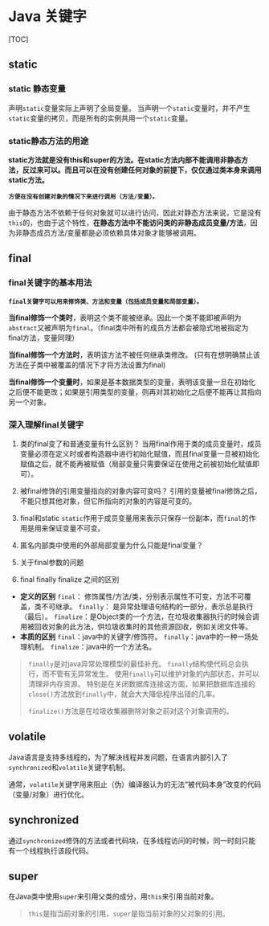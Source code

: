 

# Java 关键字
[TOC]

## static
### static 静态变量
声明`static`变量实际上声明了全局变量。
当声明一个`static`变量时，并不产生`static`变量的拷贝，而是所有的实例共用一个`static`变量。
### static静态方法的用途
**static方法就是没有this和super的方法。在static方法内部不能调用非静态方法，反过来可以。而且可以在没有创建任何对象的前提下，仅仅通过类本身来调用static方法。**

**`方便在没有创建对象的情况下来进行调用（方法/变量）。`**

由于静态方法不依赖于任何对象就可以进行访问，因此对静态方法来说，它是没有`this`的，也由于这个特性，**在静态方法中不能访问类的非静态成员变量/方法**，因为非静态成员方法/变量都是必须依赖具体对象才能够被调用。





## final
### final关键字的基本用法
**`final关键字可以用来修饰类、方法和变量（包括成员变量和局部变量）。`**

**当final修饰一个类时**，表明这个类不能被继承。因此一个类不能即被声明为`abstract`又被声明为`final`。（final类中所有的成员方法都会被隐式地被指定为final方法，变量同理）

**当final修饰一个方法时**，表明该方法不被任何继承类修改。
(只有在想明确禁止该方法在子类中被覆盖的情况下才将方法设置为final)

**当final修饰一个变量时**，如果是基本数据类型的变量，表明该变量一旦在初始化之后便不能更改；如果是引用类型的变量，则再对其初始化之后便不能再让其指向另一个对象。

### 深入理解final关键字
1. 类的final变了和普通变量有什么区别？
   当用final作用于类的成员变量时，成员变量必须在定义时或者构造器中进行初始化赋值，而且final变量一旦被初始化赋值之后，就不能再被赋值（局部变量只需要保证在使用之前被初始化赋值即可）。

2. 被final修饰的引用变量指向的对象内容可变吗？
   引用的变量被final修饰之后，不能只想其他对象，但它所指向的对象的内容是可变的。

3. final和static
   `static`作用于成员变量用来表示只保存一份副本，而`final`的作用是用来保证变量不可变。

4. 匿名内部类中使用的外部局部变量为什么只能是final变量？
5. 关于final参数的问题
6. final finally finalize 之间的区别
- **定义的区别**
  `final`： 修饰属性/方法/类，分别表示属性不可变，方法不可覆盖，类不可继承。
  `finally`： 是异常处理语句结构的一部分，表示总是执行（最后）。
  `finalize`：是Object类的一个方法，在垃圾收集器执行的时候会调用被回收对象的此方法，供垃圾收集时的其他资源回收，例如关闭文件等。
- **本质的区别**
  `final`：java中的关键字/修饰符。
  `finally`：java中的一种一场处理机制。
  `finalize`：java中的一个方法名。
>`finally`是对java异常处理模型的最佳补充。
>`finally`结构使代码总会执行，而不管有无异常发生。
>使用`finally`可以维护对象的内部状态，并可以清理非内存资源。
>特别是在关闭数据库连接这方面，如果把数据库连接的`close()`方法放到`finally`中，就会大大降低程序出错的几率。
>
>`finalize()`方法是在垃圾收集器删除对象之前对这个对象调用的。





## volatile
Java语言是支持多线程的，为了解决线程并发问题，在语言内部引入了`synchronized`和`volatile`关键字机制。

通常，`volatile`关键字用来阻止（伪）编译器认为的无法“被代码本身”改变的代码（变量/对象）进行优化。





## synchronized
通过`synchronized`修饰的方法或者代码块，在多线程访问的时候，同一时刻只能有一个线程执行该段代码。





## super
在Java类中使用`super`来引用父类的成分，用`this`来引用当前对象。
>`this`是指当前对象的引用，`super`是指当前对象的父对象的引用。

